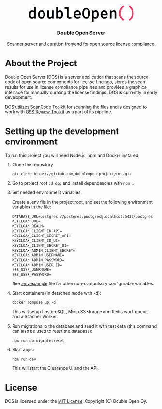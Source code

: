 <!--
SPDX-FileCopyrightText: 2023 Double Open

SPDX-License-Identifier: MIT
-->

<p align="center">
  <img src="./Double_Open_logo.png" width="350" alt="Logo for Double Open">
</p>

<h3 align="center">Double Open Server</h3>

<p align="center">
  Scanner server and curation frontend for open source license compliance.
</p>

# About the Project

Double Open Server (DOS) is a server application that scans the source code of open source
components for license findings, stores the scan results for use in license compliance pipelines and
provides a graphical interface for manually curating the license findings. DOS is currently in early
development.

DOS utilizes [ScanCode Toolkit] for scanning the files and is designed to work with
[OSS Review Toolkit] as a part of its pipeline.

# Setting up the development environment

To run this project you will need Node.js, npm and Docker installed.

1.  Clone the repository

    ```shell
    git clone https://github.com/doubleopen-project/dos.git
    ```

2.  Go to project root `cd dos` and install dependencies with `npm i`

3.  Set needed environment variables.

    Create a .env file in the project root, and set the following environment variables in the file:

    ```shell
    DATABASE_URL=postgres://postgres:postgres@localhost:5432/postgres
    KEYCLOAK_URL=
    KEYCLOAK_REALM=
    KEYCLOAK_CLIENT_ID_API=
    KEYCLOAK_CLIENT_SECRET_API=
    KEYCLOAK_CLIENT_ID_UI=
    KEYCLOAK_CLIENT_SECRET_UI=
    KEYCLOAK_ADMIN_CLIENT_SECRET=
    KEYCLOAK_ADMIN_USERNAME=
    KEYCLOAK_ADMIN_PASSWORD=
    KEYCLOAK_ADMIN_USER_ID=
    E2E_USER_USERNAME=
    E2E_USER_PASSWORD=
    ```

    See [.env.example](https://github.com/doubleopen-project/dos/blob/main/.env.example) file for other non-compulsory configurable variables.

4.  Start containers (in detached mode with -d):

    ```shell
    docker compose up -d
    ```

    This will setup PostgreSQL, Minio S3 storage and Redis work queue, and a Scanner Worker.

5.  Run migrations to the database and seed it with test data (this command can also be used to reset the database):

    ```shell
    npm run db:migrate:reset

    ```

6.  Start apps:

    ```shell
    npm run dev
    ```

    This will start the Clearance UI and the API.

# License

DOS is licensed under the [MIT License](./LICENSE). Copyright (C) Double Open Oy.

[ScanCode Toolkit]: https://github.com/nexB/scancode-toolkit
[OSS Review Toolkit]: https://github.com/oss-review-toolkit/ort
